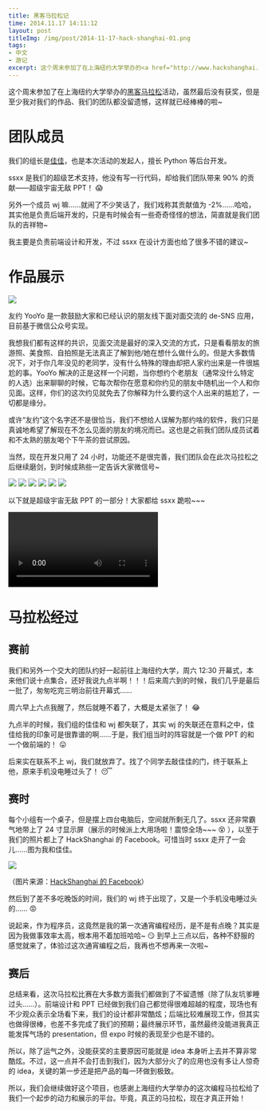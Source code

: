 ```yaml
---
title: 黑客马拉松记
time: 2014.11.17 14:11:12
layout: post
titleImg: /img/post/2014-11-17-hack-shanghai-01.png
tags:
- 中文
- 游记
excerpt: 这个周末参加了在上海纽约大学举办的<a href="http://www.hackshanghai.com/" target="_blank">黑客马拉松</a>活动，虽然最后没有获奖，但是至少我对我们的作品、我们的团队都没留遗憾，这样就已经棒棒的啦~
---
```


这个周末参加了在上海纽约大学举办的<a href="http://www.hackshanghai.com/" target="_blank">黑客马拉松</a>活动，虽然最后没有获奖，但是至少我对我们的作品、我们的团队都没留遗憾，这样就已经棒棒的啦~

# 团队成员

我们的组长是<a href="http://jiajunw.com/" target="_blank">佳佳</a>，也是本次活动的发起人，擅长 Python 等后台开发。

ssxx 是我们的超级艺术支持，他没有写一行代码，却给我们团队带来 90% 的贡献——超级宇宙无敌 PPT！ :scream:

另外一个成员 wj 嘛……就闹了不少笑话了，我们戏称其贡献值为 -2%……哈哈，其实他是负责后端开发的，只是有时候会有一些奇奇怪怪的想法，简直就是我们团队的吉祥物~

我主要是负责前端设计和开发，不过 ssxx 在设计方面也给了很多不错的建议~

# 作品展示

<img class="post-img" src="{{ site.url }}/img/loading.gif" data-src="{{ site.url }}/img/post/2014-11-17-hack-shanghai-09.png" />

友约 YooYo 是一款鼓励大家和已经认识的朋友线下面对面交流的 de-SNS 应用，目前基于微信公众号实现。

我想我们都有这样的共识，见面交流是最好的深入交流的方式，只是看看朋友的旅游照、美食照、自拍照是无法真正了解到他/她在想什么做什么的。但是大多数情况下，对于你几年没见的老同学，没有什么特殊的理由却把人家约出来是一件很尴尬的事。YooYo 解决的正是这样一个问题，当你想约个老朋友（通常没什么特定的人选）出来聊聊的时候，它每次帮你在愿意和你约见的朋友中随机出一个人和你见面。这样，你们的这次约见就免去了你解释为什么要约这个人出来的尴尬了，一切都是缘分。

或许“友约”这个名字还不是很恰当，我们不想给人误解为那约啥的软件，我们只是真诚地希望了解现在不怎么见面的朋友的境况而已。这也是之前我们团队成员试着和不太熟的朋友喝个下午茶的尝试原因。

当然，现在开发只用了 24 小时，功能还不是很完善，我们团队会在此次马拉松之后继续磨剑，到时候成熟些一定告诉大家微信号~

<img class="single-img" src="{{ site.url }}/img/loading.gif" data-src="{{ site.url }}/img/post/2014-11-17-hack-shanghai-03.png" />

<img class="single-img" src="{{ site.url }}/img/loading.gif" data-src="{{ site.url }}/img/post/2014-11-17-hack-shanghai-04.png" />

<img class="single-img" src="{{ site.url }}/img/loading.gif" data-src="{{ site.url }}/img/post/2014-11-17-hack-shanghai-05.png" />

<img class="single-img" src="{{ site.url }}/img/loading.gif" data-src="{{ site.url }}/img/post/2014-11-17-hack-shanghai-06.png" />

<img class="single-img" src="{{ site.url }}/img/loading.gif" data-src="{{ site.url }}/img/post/2014-11-17-hack-shanghai-07.png" />

<img class="single-img" src="{{ site.url }}/img/loading.gif" data-src="{{ site.url }}/img/post/2014-11-17-hack-shanghai-08.png" />

以下就是超级宇宙无敌 PPT 的一部分！大家都给 ssxx 跪啦~~~

<video class="single-img" src="{{ site.url }}/media/post/2014-11-17-hack-shanghai-1.mp4" autoplay loop></video>

# 马拉松经过

## 赛前

我们和另外一个交大的团队约好一起前往上海纽约大学，周六 12:30 开幕式，本来他们说十点集合，还好我说九点半啊！！！后来周六到的时候，我们几乎是最后一批了，匆匆吃完三明治前往开幕式……

周六早上六点我醒了，然后就睡不着了，大概是太紧张了！ :joy:

九点半的时候，我们组的佳佳和 wj 都失联了，其实 wj 的失联还在意料之中，佳佳给我的印象可是很靠谱的啊……于是，我们组当时的阵容就是一个做 PPT 的和一个做前端的！ :stuck_out_tongue:

后来实在联系不上 wj，我们就放弃了。找了个同学去敲佳佳的门，终于联系上他，原来手机没电睡过头了！ :sleeping:

## 赛时

每个小组有一个桌子，但是摆上四台电脑后，空间就所剩无几了。ssxx 还非常霸气地带上了 24 寸显示屏（展示的时候派上大用场啦！震惊全场~~~ :dizzy_face: ），以至于我们的照片都上了 HackShanghai 的 Facebook。可惜当时 ssxx 走开了一会儿……图为我和佳佳。

<img class="single-img" src="{{ site.url }}/img/loading.gif" data-src="{{ site.url }}/img/post/2014-11-17-hack-shanghai-02.png" />

（图片来源：<a href="https://www.facebook.com/hackshanghai" target="_blank">HackShanghai 的 Facebook</a>）

然后到了差不多吃晚饭的时间，我们的 wj 终于出现了，又是一个手机没电睡过头的…… :rage:

说起来，作为程序员，这竟然是我的第一次通宵编程经历，是不是有点晚？其实是因为我做事效率太高，根本用不着加班哈哈~ :smirk: 到早上三点以后，各种不舒服的感觉就来了，体验过这次通宵编程之后，我再也不想再来一次啦~

## 赛后

总结来看，这次马拉松比赛在大多数方面我们都做到了不留遗憾（除了队友坑爹睡过头……）。前端设计和 PPT 已经做到我们自己都觉得很难超越的程度，现场也有不少观众表示全场看下来，我们的设计都非常酷炫；后端比较难展现工作，但其实也做得很棒，也差不多完成了我们的预期；最终展示环节，虽然最终没能进我真正能发挥气场的 presentation，但 expo 时候的表现至少也是不错的。

所以，除了运气之外，没能获奖的主要原因可能就是 idea 本身听上去并不算非常酷炫。不过，这一点并不会打击到我们，因为大部分火了的应用也没有多让人惊奇的 idea，关键的第一步还是把产品的每一环做到极致。

所以，我们会继续做好这个项目，也感谢上海纽约大学举办的这次编程马拉松给了我们一个起步的动力和展示的平台。毕竟，真正的马拉松，现在才真正开始！

